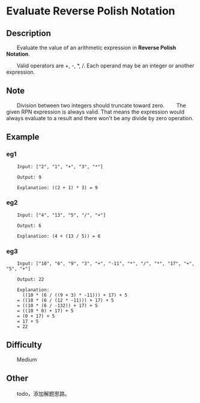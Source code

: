 # Evaluate Reverse Polish Notation

## Description

&emsp;&emsp;Evaluate the value of an arithmetic expression in **Reverse Polish Notation**.
            
&emsp;&emsp;Valid operators are \+, \-, \*, \/. Each operand may be an integer or another expression.

## Note

&emsp;&emsp;Division between two integers should truncate toward zero.
&emsp;&emsp;The given RPN expression is always valid. That means the expression would always evaluate to a result and 
there won't be any divide by zero operation.

## Example

### eg1

```
    Input: ["2", "1", "+", "3", "*"]
    
    Output: 9
    
    Explanation: ((2 + 1) * 3) = 9
```

### eg2

```
    Input: ["4", "13", "5", "/", "+"]
    
    Output: 6
    
    Explanation: (4 + (13 / 5)) = 6
```

### eg3

```
    Input: ["10", "6", "9", "3", "+", "-11", "*", "/", "*", "17", "+", "5", "+"]
    
    Output: 22
    
    Explanation: 
      ((10 * (6 / ((9 + 3) * -11))) + 17) + 5
    = ((10 * (6 / (12 * -11))) + 17) + 5
    = ((10 * (6 / -132)) + 17) + 5
    = ((10 * 0) + 17) + 5
    = (0 + 17) + 5
    = 17 + 5
    = 22
```

## Difficulty

&emsp;&emsp;Medium

## Other

&emsp;&emsp;todo，添加解题思路。